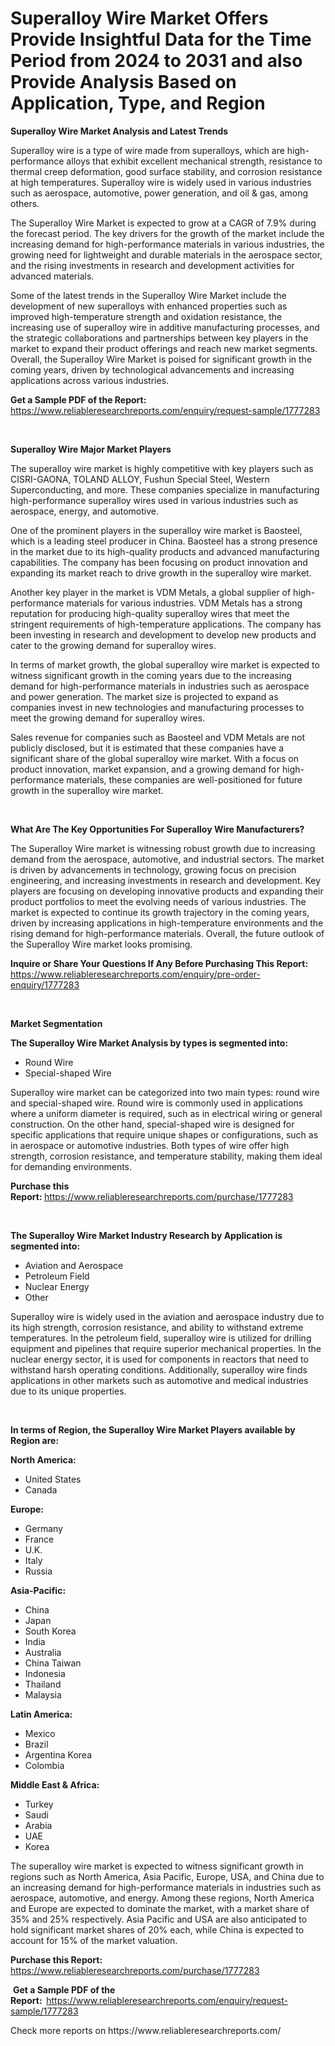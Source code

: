 <p><h1>Superalloy Wire Market Offers Provide Insightful Data for the Time Period from 2024 to 2031 and also Provide Analysis Based on Application, Type, and Region</h1></p><p><strong>Superalloy Wire Market Analysis and Latest Trends</strong></p>
<p><p>Superalloy wire is a type of wire made from superalloys, which are high-performance alloys that exhibit excellent mechanical strength, resistance to thermal creep deformation, good surface stability, and corrosion resistance at high temperatures. Superalloy wire is widely used in various industries such as aerospace, automotive, power generation, and oil & gas, among others.</p><p>The Superalloy Wire Market is expected to grow at a CAGR of 7.9% during the forecast period. The key drivers for the growth of the market include the increasing demand for high-performance materials in various industries, the growing need for lightweight and durable materials in the aerospace sector, and the rising investments in research and development activities for advanced materials.</p><p>Some of the latest trends in the Superalloy Wire Market include the development of new superalloys with enhanced properties such as improved high-temperature strength and oxidation resistance, the increasing use of superalloy wire in additive manufacturing processes, and the strategic collaborations and partnerships between key players in the market to expand their product offerings and reach new market segments. Overall, the Superalloy Wire Market is poised for significant growth in the coming years, driven by technological advancements and increasing applications across various industries.</p></p>
<p><strong>Get a Sample PDF of the Report:&nbsp;</strong> <a href="https://www.reliableresearchreports.com/enquiry/request-sample/1777283">https://www.reliableresearchreports.com/enquiry/request-sample/1777283</a></p>
<p>&nbsp;</p>
<p><strong>Superalloy Wire Major Market Players</strong></p>
<p><p>The superalloy wire market is highly competitive with key players such as CISRI-GAONA, TOLAND ALLOY, Fushun Special Steel, Western Superconducting, and more. These companies specialize in manufacturing high-performance superalloy wires used in various industries such as aerospace, energy, and automotive.</p><p>One of the prominent players in the superalloy wire market is Baosteel, which is a leading steel producer in China. Baosteel has a strong presence in the market due to its high-quality products and advanced manufacturing capabilities. The company has been focusing on product innovation and expanding its market reach to drive growth in the superalloy wire market.</p><p>Another key player in the market is VDM Metals, a global supplier of high-performance materials for various industries. VDM Metals has a strong reputation for producing high-quality superalloy wires that meet the stringent requirements of high-temperature applications. The company has been investing in research and development to develop new products and cater to the growing demand for superalloy wires.</p><p>In terms of market growth, the global superalloy wire market is expected to witness significant growth in the coming years due to the increasing demand for high-performance materials in industries such as aerospace and power generation. The market size is projected to expand as companies invest in new technologies and manufacturing processes to meet the growing demand for superalloy wires.</p><p>Sales revenue for companies such as Baosteel and VDM Metals are not publicly disclosed, but it is estimated that these companies have a significant share of the global superalloy wire market. With a focus on product innovation, market expansion, and a growing demand for high-performance materials, these companies are well-positioned for future growth in the superalloy wire market.</p></p>
<p>&nbsp;</p>
<p><strong>What Are The Key Opportunities For Superalloy Wire Manufacturers?</strong></p>
<p><p>The Superalloy Wire market is witnessing robust growth due to increasing demand from the aerospace, automotive, and industrial sectors. The market is driven by advancements in technology, growing focus on precision engineering, and increasing investments in research and development. Key players are focusing on developing innovative products and expanding their product portfolios to meet the evolving needs of various industries. The market is expected to continue its growth trajectory in the coming years, driven by increasing applications in high-temperature environments and the rising demand for high-performance materials. Overall, the future outlook of the Superalloy Wire market looks promising.</p></p>
<p><strong>Inquire or Share Your Questions If Any Before Purchasing This Report:</strong> <a href="https://www.reliableresearchreports.com/enquiry/pre-order-enquiry/1777283">https://www.reliableresearchreports.com/enquiry/pre-order-enquiry/1777283</a></p>
<p>&nbsp;</p>
<p><strong>Market Segmentation</strong></p>
<p><strong>The Superalloy Wire Market Analysis by types is segmented into:</strong></p>
<p><ul><li>Round Wire</li><li>Special-shaped Wire</li></ul></p>
<p><p>Superalloy wire market can be categorized into two main types: round wire and special-shaped wire. Round wire is commonly used in applications where a uniform diameter is required, such as in electrical wiring or general construction. On the other hand, special-shaped wire is designed for specific applications that require unique shapes or configurations, such as in aerospace or automotive industries. Both types of wire offer high strength, corrosion resistance, and temperature stability, making them ideal for demanding environments.</p></p>
<p><strong>Purchase this Report:&nbsp;</strong><a href="https://www.reliableresearchreports.com/purchase/1777283">https://www.reliableresearchreports.com/purchase/1777283</a></p>
<p>&nbsp;</p>
<p><strong>The Superalloy Wire Market Industry Research by Application is segmented into:</strong></p>
<p><ul><li>Aviation and Aerospace</li><li>Petroleum Field</li><li>Nuclear Energy</li><li>Other</li></ul></p>
<p><p>Superalloy wire is widely used in the aviation and aerospace industry due to its high strength, corrosion resistance, and ability to withstand extreme temperatures. In the petroleum field, superalloy wire is utilized for drilling equipment and pipelines that require superior mechanical properties. In the nuclear energy sector, it is used for components in reactors that need to withstand harsh operating conditions. Additionally, superalloy wire finds applications in other markets such as automotive and medical industries due to its unique properties.</p></p>
<p>&nbsp;</p>
<p><strong>In terms of Region, the Superalloy Wire Market Players available by Region are:</strong></p>
<p>
    <p> <strong> North America: </strong>
        <ul>
            <li>United States</li>
            <li>Canada</li>
        </ul>
        </p> 
    <p> <strong> Europe: </strong>
        <ul>
            <li>Germany</li>
            <li>France</li>
            <li>U.K.</li>
            <li>Italy</li>
            <li>Russia</li>
        </ul>
        </p> 
    <p> <strong> Asia-Pacific: </strong>
        <ul>
            <li>China</li>
            <li>Japan</li>
            <li>South Korea</li>
            <li>India</li>
            <li>Australia</li>
            <li>China Taiwan</li>
            <li>Indonesia</li>
            <li>Thailand</li>
            <li>Malaysia</li>
        </ul>
        </p> 
    <p> <strong> Latin America: </strong>
        <ul>
            <li>Mexico</li>
            <li>Brazil</li>
            <li>Argentina Korea</li>
            <li>Colombia</li>
        </ul>
        </p> 
    <p> <strong> Middle East & Africa: </strong>
        <ul>
            <li>Turkey</li>
            <li>Saudi</li>
            <li>Arabia</li>
            <li>UAE</li>
            <li>Korea</li>
        </ul>
    </p>
    </p>
<p><p>The superalloy wire market is expected to witness significant growth in regions such as North America, Asia Pacific, Europe, USA, and China due to an increasing demand for high-performance materials in industries such as aerospace, automotive, and energy. Among these regions, North America and Europe are expected to dominate the market, with a market share of 35% and 25% respectively. Asia Pacific and USA are also anticipated to hold significant market shares of 20% each, while China is expected to account for 15% of the market valuation.</p></p>
<p><strong>Purchase this Report: </strong><a href="https://www.reliableresearchreports.com/purchase/1777283">https://www.reliableresearchreports.com/purchase/1777283</a></p>
<p>&nbsp;<strong>Get a Sample PDF of the Report:&nbsp;&nbsp;</strong><a href="https://www.reliableresearchreports.com/enquiry/request-sample/1777283">https://www.reliableresearchreports.com/enquiry/request-sample/1777283</a></p>
<p><strong></strong></p>
<p>Check more reports on https://www.reliableresearchreports.com/</p>